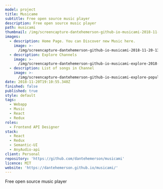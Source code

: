 ```yaml
---
model: project
title: Musicame
subtitle: Free open source music player
description: Free open source music player
path: musicami
thumbnail: /img/screencapture-dantehemerson-github-io-musicami-2018-11-20-13_59_43.png
images:
  - description: Home Page. You can Discover new Music here.
    image: >-
      /img/screencapture-dantehemerson-github-io-musicami-2018-11-20-13_59_43.png
  - description: Explore Channels
    image: >-
      /img/screencapture-dantehemerson-github-io-musicami-explore-2018-11-20-14_08_52.png
  - description: List of songs in Channel
    image: >-
      /img/screencapture-dantehemerson-github-io-musicami-explore-popular-2018-11-20-14_02_28.png
date: 2018-11-20T19:10:55.340Z
finished: false
published: true
style: default
tags:
  - Webapp
  - Music
  - React
  - Redux
roles:
  - Frontend API Designer
stack:
  - React
  - Redux
  - Semantic-UI
  - AnyAudio-api
client: Personal
repository: 'https://github.com/dantehemerson/musicami'
licence: MIT
website: 'https://dantehemerson.github.io/musicami/'
---
```

Free open source music player
